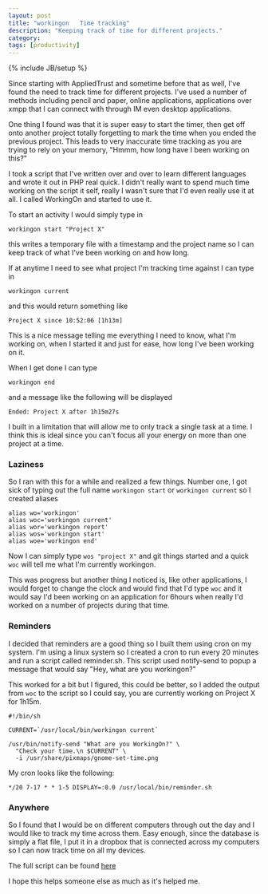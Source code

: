 ```yaml
---
layout: post
title: "workingon   Time tracking"
description: "Keeping track of time for different projects."
category: 
tags: [productivity]
---
```

{% include JB/setup %}

Since starting with AppliedTrust and sometime before that as well, I've found
the need to track time for different projects. I've used a number of methods
including pencil and paper, online applications, applications over xmpp that I
can connect with through IM even desktop applications.

One thing I found was that it is super easy to start the timer, then get off
onto another project totally forgetting to mark the time when you ended the
previous project. This leads to very inaccurate time tracking as you are trying
to rely on your memory, "Hmmm, how long have I been working on this?"

I took a script that I've written over and over to learn different languages
and wrote it out in PHP real quick. I didn't really want to spend much time
working on the script it self, really I wasn't sure that I'd even really use it
at all. I called WorkingOn and started to use it.

To start an activity I would simply type in

    workingon start "Project X"

this writes a temporary file with a timestamp and the project name so I can
keep track of what I've been working on and how long.

If at anytime I need to see what project I'm tracking time against I can type
in

    workingon current
    
and this would return something like

    Project X since 10:52:06 [1h13m]
    
This is a nice message telling me everything I need to know, what I'm working
on, when I started it and just for ease, how long I've been working on it.

When I get done I can type

    workingon end
    
and a message like the following will be displayed

    Ended: Project X after 1h15m27s

I built in a limitation that will allow me to only track a single task at a
time. I think this is ideal since you can't focus all your energy on more than
one project at a time.

### Laziness 
So I ran with this for a while and realized a few things. Number
one, I got sick of typing out the full name `workingon start` or `workingon
current` so I created aliases

    alias wo='workingon'
    alias woc='workingon current'
    alias wor='workingon report'
    alias wos='workingon start'
    alias woe='workingon end'

Now I can simply type `wos "project X"` and git things started and a quick
`woc` will tell me what I'm currently workingon.

This was progress but another thing I noticed is, like other applications, I
would forget to change the clock and would find that I'd type `woc` and it
would say I'd been working on an application for 6hours when really I'd worked
on a number of projects during that time.

### Reminders 
I decided that reminders are a good thing so I built them using
cron on my system. I'm using a linux system so I created a cron to run every 20
minutes and run a script called reminder.sh. This script used notify-send to
popup a message that would say "Hey, what are you workingon?"

This worked for a bit but I figured, this could be better, so I added the
output from `woc` to the script so I could say, you are currently working on
Project X for 1h15m.

    #!/bin/sh

    CURRENT=`/usr/local/bin/workingon current`

    /usr/bin/notify-send "What are you WorkingOn?" \
      "Check your time.\n $CURRENT" \
      -i /usr/share/pixmaps/gnome-set-time.png

My cron looks like the following:

    */20 7-17 * * 1-5 DISPLAY=:0.0 /usr/local/bin/reminder.sh

### Anywhere 
So I found that I would be on different computers through out the
day and I would like to track my time across them. Easy enough, since the
database is simply a flat file, I put it in a dropbox that is connected across
my computers so I can now track time on all my devices.


The full script can be found [here](https://github.com/aaronott/WorkingOn-CLI)

I hope this helps someone else as much as it's helped me.
